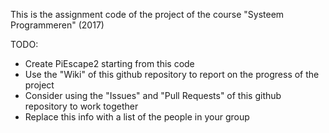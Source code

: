 This is the assignment code of the project of the course "Systeem Programmeren" (2017)

TODO: 
- Create PiEscape2 starting from this code
- Use the "Wiki" of this github repository to report on the progress of the project
- Consider using the "Issues" and "Pull Requests" of this github repository to work together
- Replace this info with a list of the people in your group 

